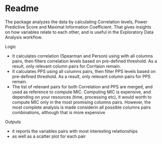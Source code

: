 # Readme




The package analyzes the data by calculating Correlation levels, Power Predictive Score 
and Maximal Information Coefficient. That gives insights on how variables relate to each other, 
and is useful in the Exploratory Data Analysis workflow.


Logic
- It calculates correlation (Spearman and Person) using with all columns pairs, 
  then filters correlation levels based on pre-defined threshold.
  As a result, only relevant column pairs for Corrlaion remain.
- It calculates PPS using all columns pairs, 
  then filter PPS levels based on pre-defined threshold.
  As a result, only relevant column pairs for PPS remain.
- The list of relevant pairs for both Correlation and PPS are merged, and used as
  reference to compute MIC. 
  Computing MIC is expensive, and depending on your resources (time, processing etc),
  it would worth to compute MIC only in the most promising columns pairs. However, the 
  most complete analysis is made considerin all possible columns pairs combinations, 
  although that is more expensive


Outputs
- it reports the variables pairs with most interesting relationships
- as well as a scatter plot for each pair
